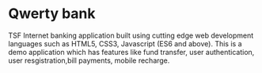 # Qwerty bank
TSF
Internet banking application built using cutting edge web development languages such as HTML5, CSS3, Javascript (ES6 and above).
This is a demo application which has features like fund transfer, user authentication, user resgistration,bill payments, mobile recharge.
